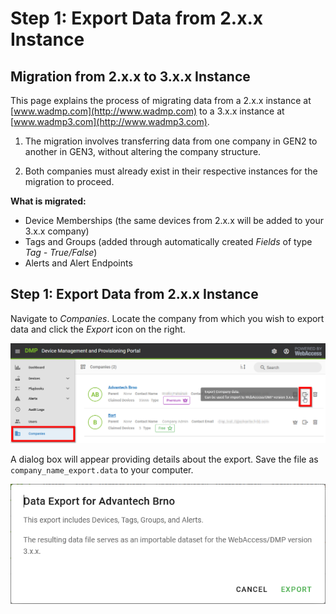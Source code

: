 # Step 1: Export Data from 2.x.x Instance

## Migration from 2.x.x to 3.x.x Instance

This page explains the process of migrating data from a 2.x.x instance at [www.wadmp.com](http://www.wadmp.com) to a 3.x.x instance at [www.wadmp3.com](http://www.wadmp3.com). 

1. The migration involves transferring data from one company in GEN2 to another in GEN3, without altering the company structure. 

2. Both companies must already exist in their respective instances for the migration to proceed.

**What is migrated:**

- Device Memberships (the same devices from 2.x.x will be added to your 3.x.x company)
- Tags and Groups (added through automatically created _Fields_ of type _Tag - True/False_)
- Alerts and Alert Endpoints

## Step 1: Export Data from 2.x.x Instance

Navigate to _Companies_. Locate the company from which you wish to export data and click the _Export_ icon on the right.

![Gen2Export](../../images/migration-gen2-gen3/gen2-export.png)

A dialog box will appear providing details about the export. Save the file as `company_name_export.data` to your computer.

![Gen2ExportDialog](../../images/migration-gen2-gen3/gen2-export-dialog.png)
